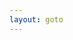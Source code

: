 ```yaml
---
layout: goto
---
```


<script>
    window.location.href = "{% link _posts/letv/2018-7-15-letv.md %}"
</script>